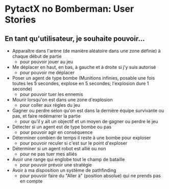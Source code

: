 # PytactX no Bomberman: User Stories
## En tant qu'utilisateur, je souhaite pouvoir...
- Apparaître dans l'arène (de manière aléatoire dans une zone définie) à chaque début de partie
    * pour pouvoir jouer au jeu
- Me déplacer en haut, en bas, à gauche et à droite si j'y suis autorisé
    * pour pouvoir me déplacer
- Poser un agent de type bombe (Munitions infinies, posable une fois toutes les 5 secondes, explose en 5 secondes; l'explosion dure 1 seconde)
    * pour pouvoir tuer les ennemis
- Mourir lorsqu'on est dans une zone d'explosion
    * pour coller aux règles du jeu
- Gagner ou perdre selon qu'on est dans la dernière équipe survivante ou pas, et faire redémarrer la partie
    * pour qu'il y ait un objectif et un moyen de gagner ou perdre le jeu
- Détecter si un agent est de type bombe ou pas
    * pour pouvoir agir en conséquence
- Déterminer combien de temps il reste à une bombe pour exploser
    * pour pouvoir reculer si c'est sur le point d'exploser
- Déterminer si un agent robot est allié ou non
    * pour ne pas tuer mes alliés
- Avoir une range qui englobe tout le champ de bataille
    * pour pouvoir prévoir une stratégie
- Avoir à ma disposition un système de pathfinding
    * pour pouvoir faire du "Aller à" (position absolue) qui ne prends pas en compte 

